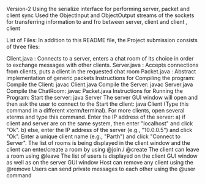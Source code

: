 Version-2 Using the serialize interface for performing server, packet and client sync Used the ObjectInput and ObjectOutput streams of the sockets for transferring information to and fro between server, client and client , client

List of Files:
In addition to this README file, the Project submission consists of three files:

Client.java : Connects to a server, enters a chat room of its choice in order to exchange messages with other clients.
Server.java : Accepts connections from clients, puts a client in the requested chat room
Packet.java : Abstract implementation of generic packets
Instructions for Compiling the program:
Compile the Client: javac Client.java
Compile the Server: javac Server.java
Compile the ChatRoom: javac Packet.java
Instructions for Running the Program:
Start the server: java Server
The server GUI window will open and then ask the user to connect to the
Start the client: java Client (Type this command in a different xterm/terminal). For more clients, open several xterms and type this command.
Enter the IP address of the server: a) if client and server are on the same system, then enter "localhost" and click "Ok". b) else, enter the IP address of the server (e.g., "10.0.0.5") and click "Ok".
Enter a unique client name (e.g., "Parth") and click "Connect to Server".
The list of rooms is being displayed in the client window and the client can enter/create a room by using @join / @create
The client can leave a room using @leave
The list of users is displayed on the client GUI window as well as on the server GUI window
Host can remove any client using the @remove
Users can send private messages to each other using the @user command
